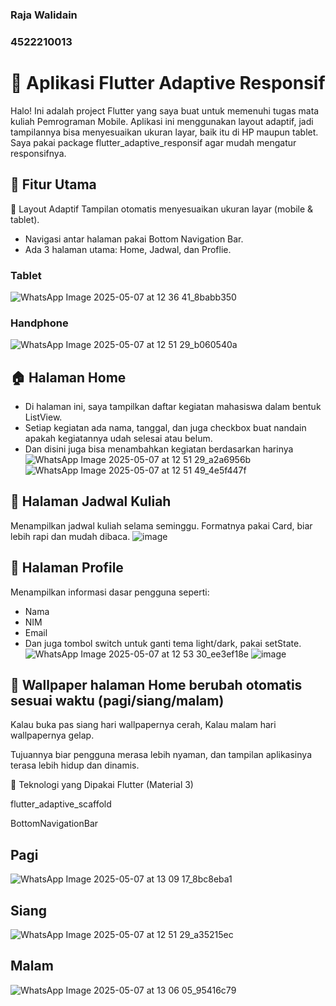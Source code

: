 ### Raja Walidain
### 4522210013
# 📱 Aplikasi Flutter Adaptive Responsif

Halo! Ini adalah project Flutter yang saya buat untuk memenuhi tugas mata kuliah Pemrograman Mobile. Aplikasi ini menggunakan layout adaptif, jadi tampilannya bisa menyesuaikan ukuran layar, baik itu di HP maupun tablet. Saya pakai package flutter_adaptive_responsif agar mudah mengatur responsifnya.

## 🎯 Fitur Utama
🧩 Layout Adaptif
Tampilan otomatis menyesuaikan ukuran layar (mobile & tablet).
- Navigasi antar halaman pakai Bottom Navigation Bar.
- Ada 3 halaman utama: Home, Jadwal, dan Proflie.

### Tablet
![WhatsApp Image 2025-05-07 at 12 36 41_8babb350](https://github.com/user-attachments/assets/705ebd63-648c-46db-8c15-797908c17028)
### Handphone
![WhatsApp Image 2025-05-07 at 12 51 29_b060540a](https://github.com/user-attachments/assets/09b8e903-7ef3-43c4-9490-fd8018e83fdf)

## 🏠 Halaman Home
- Di halaman ini, saya tampilkan daftar kegiatan mahasiswa dalam bentuk ListView.
- Setiap kegiatan ada nama, tanggal, dan juga checkbox buat nandain apakah kegiatannya udah selesai atau belum.
- Dan disini juga bisa menambahkan kegiatan berdasarkan harinya
![WhatsApp Image 2025-05-07 at 12 51 29_a2a6956b](https://github.com/user-attachments/assets/280dc7a2-921e-456c-b80b-880b67513804)
![WhatsApp Image 2025-05-07 at 12 51 49_4e5f447f](https://github.com/user-attachments/assets/edd2c307-8ba8-4baa-8df1-974e20c8707e)

## 📅 Halaman Jadwal Kuliah
Menampilkan jadwal kuliah selama seminggu.
Formatnya pakai Card, biar lebih rapi dan mudah dibaca.
![image](https://github.com/user-attachments/assets/233396ef-dc67-48b0-b3c9-4c9427702321)


## 👤 Halaman Profile
Menampilkan informasi dasar pengguna seperti:

- Nama
- NIM
- Email
- Dan juga tombol switch untuk ganti tema light/dark, pakai setState.
![WhatsApp Image 2025-05-07 at 12 53 30_ee3ef18e](https://github.com/user-attachments/assets/ff3e680c-02d1-4372-97bb-cca2ea72e0f6)
![image](https://github.com/user-attachments/assets/49ecf390-a9f1-42dc-970d-99d2d214dcb4)


## 🌄 Wallpaper halaman Home berubah otomatis sesuai waktu (pagi/siang/malam)

Kalau buka pas siang hari wallpapernya cerah, Kalau malam hari wallpapernya gelap.

Tujuannya biar pengguna merasa lebih nyaman, dan tampilan aplikasinya terasa lebih hidup dan dinamis.

🔧 Teknologi yang Dipakai
Flutter (Material 3)

flutter_adaptive_scaffold

BottomNavigationBar

## Pagi
![WhatsApp Image 2025-05-07 at 13 09 17_8bc8eba1](https://github.com/user-attachments/assets/8f1d9b25-0582-4a2c-b461-cdbbe32f3210)

## Siang
![WhatsApp Image 2025-05-07 at 12 51 29_a35215ec](https://github.com/user-attachments/assets/0920cf25-4c94-4ef0-8cd0-d21181eb3009)

## Malam
![WhatsApp Image 2025-05-07 at 13 06 05_95416c79](https://github.com/user-attachments/assets/d06f1cb6-a1e7-4536-97bb-95201a5cee6e)


